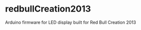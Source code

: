 redbullCreation2013
===================

Arduino firmware for LED display built for Red Bull Creation 2013
